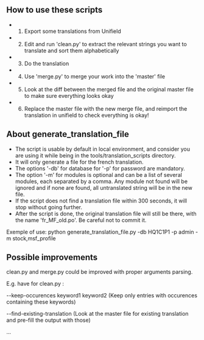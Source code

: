 
How to use these scripts
------------------------

- 1. Export some translations from Unifield
- 2. Edit and run 'clean.py' to extract the relevant strings you want to
     translate and sort them alphabetically
- 3. Do the translation
- 4. Use 'merge.py' to merge your work into the 'master' file
- 5. Look at the diff between the merged file and the original master file to
     make sure everything looks okay
- 6. Replace the master file with the new merge file, and reimport the
     translation in unifield to check everything is okay!

About generate_translation_file
-------------------------------

- The script is usable by default in local environment, and consider you are 
  using it while being in the tools/translation_scripts directory.
- It will only generate a file for the french translation.
- The options '-db' for database for '-p' for password are mandatory.
- The option '-m' for modules is optional and can be a list of several modules,
  each separated by a comma. Any module not found will be ignored and if none
  are found, all untranslated string will be in the new file.
- If the script does not find a translation file within 300 seconds, it will stop 
  without going further.
- After the script is done, the original translation file will still be there, with the 
  name 'fr_MF_old.po'. Be careful not to commit it.

Exemple of use: python generate_translation_file.py -db HQ1C1P1 -p admin -m stock,msf_profile

Possible improvements
---------------------

clean.py and merge.py could be improved with proper arguments parsing.

E.g. have for clean.py : 

--keep-occurences keyword1 keyword2
(Keep only entries with occurences containing these keywords)

--find-existing-translation
(Look at the master file for existing translation and pre-fill the output with
those)

...

